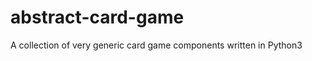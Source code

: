 abstract-card-game
==================

A collection of very generic card game components written in Python3
